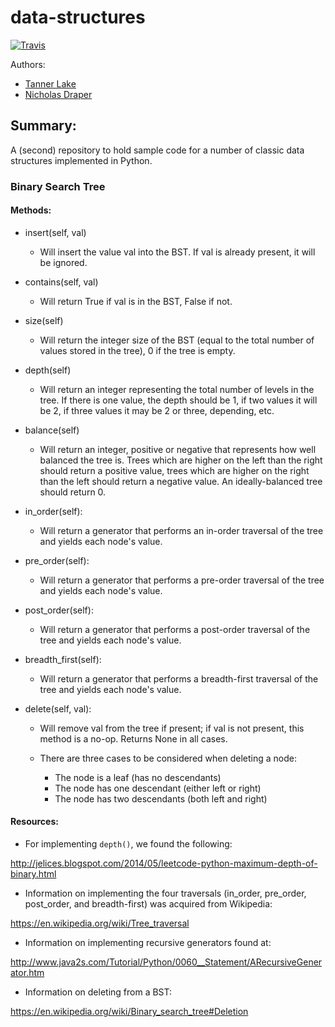 # data-structures

[![Travis](https://travis-ci.org/tlake/data-structures-mk2.svg)](https://travis-ci.org/tlake/data-structures-mk2.svg)

Authors:

- [Tanner Lake](https://github.com/tlake)
- [Nicholas Draper](https://github.com/ndraper2)

## Summary:
A (second) repository to hold sample code for a number of classic data structures implemented in Python.


### Binary Search Tree


#### Methods:

- insert(self, val)
    * Will insert the value val into the BST.  If val is already present, it
    will be ignored.

- contains(self, val)
    * Will return True if val is in the BST, False if not.

- size(self)
    * Will return the integer size of the BST (equal to the total number of
    values stored in the
    tree), 0 if the tree is empty.

- depth(self)
    * Will return an integer representing the total number of levels in the
    tree. If there is one value, the depth should be 1, if two values it will
    be 2, if three values it may be 2 or three, depending, etc.

- balance(self)
    * Will return an integer, positive or negative that represents how well
    balanced the tree is. Trees which are higher on the left than the right
    should return a positive value, trees which are higher on the right than
    the left should return a negative value.  An ideally-balanced tree should
    return 0.

- in_order(self):
    * Will return a generator that performs an in-order traversal of the tree
    and yields each node's value.

- pre_order(self):
    * Will return a generator that performs a pre-order traversal of the tree
    and yields each node's value.

- post_order(self):
    * Will return a generator that performs a post-order traversal of the tree
    and yields each node's value.

- breadth_first(self):
    * Will return a generator that performs a breadth-first traversal of the
    tree and yields each node's value.

- delete(self, val):
    * Will remove val from the tree if present; if val is not present, this
    method is a no-op. Returns None in all cases.

    * There are three cases to be considered when deleting a node:
        - The node is a leaf (has no descendants)
        - The node has one descendant (either left or right)
        - The node has two descendants (both left and right)


#### Resources:

- For implementing `depth()`, we found the following:

http://jelices.blogspot.com/2014/05/leetcode-python-maximum-depth-of-binary.html

- Information on implementing the four traversals (in_order, pre_order,
post_order, and breadth-first) was acquired from Wikipedia:

https://en.wikipedia.org/wiki/Tree_traversal

- Information on implementing recursive generators found at:

http://www.java2s.com/Tutorial/Python/0060__Statement/ARecursiveGenerator.htm

- Information on deleting from a BST:

https://en.wikipedia.org/wiki/Binary_search_tree#Deletion
